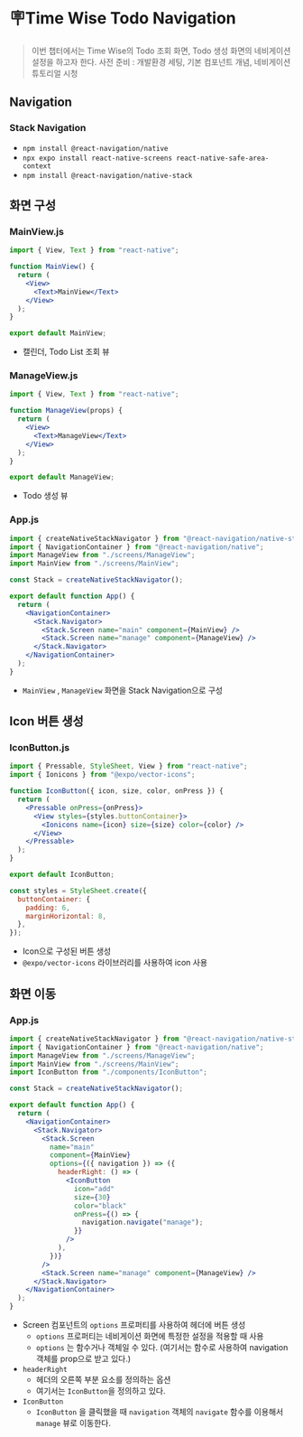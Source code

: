 # 🪧Time Wise Todo Navigation

> 이번 챕터에서는 Time Wise의 Todo 조회 화면, Todo 생성 화면의 네비게이션 설정을 하고자 한다.
> 사전 준비 : 개발환경 세팅, 기본 컴포넌트 개념, 네비게이션 튜토리얼 시청

## Navigation

### Stack Navigation

- `npm install @react-navigation/native`
- `npx expo install react-native-screens react-native-safe-area-context`
- `npm install @react-navigation/native-stack`

## 화면 구성

### MainView.js

```jsx
import { View, Text } from "react-native";

function MainView() {
  return (
    <View>
      <Text>MainView</Text>
    </View>
  );
}

export default MainView;
```

- 캘린더, Todo List 조회 뷰

### ManageView.js

```jsx
import { View, Text } from "react-native";

function ManageView(props) {
  return (
    <View>
      <Text>ManageView</Text>
    </View>
  );
}

export default ManageView;
```

- Todo 생성 뷰

### App.js

```jsx
import { createNativeStackNavigator } from "@react-navigation/native-stack";
import { NavigationContainer } from "@react-navigation/native";
import ManageView from "./screens/ManageView";
import MainView from "./screens/MainView";

const Stack = createNativeStackNavigator();

export default function App() {
  return (
    <NavigationContainer>
      <Stack.Navigator>
        <Stack.Screen name="main" component={MainView} />
        <Stack.Screen name="manage" component={ManageView} />
      </Stack.Navigator>
    </NavigationContainer>
  );
}
```

- `MainView` , `ManageView` 화면을 Stack Navigation으로 구성

## Icon 버튼 생성

### IconButton.js

```jsx
import { Pressable, StyleSheet, View } from "react-native";
import { Ionicons } from "@expo/vector-icons";

function IconButton({ icon, size, color, onPress }) {
  return (
    <Pressable onPress={onPress}>
      <View styles={styles.buttonContainer}>
        <Ionicons name={icon} size={size} color={color} />
      </View>
    </Pressable>
  );
}

export default IconButton;

const styles = StyleSheet.create({
  buttonContainer: {
    padding: 6,
    marginHorizontal: 8,
  },
});
```

- Icon으로 구성된 버튼 생성
- `@expo/vector-icons` 라이브러리를 사용하여 icon 사용

## 화면 이동

### App.js

```jsx
import { createNativeStackNavigator } from "@react-navigation/native-stack";
import { NavigationContainer } from "@react-navigation/native";
import ManageView from "./screens/ManageView";
import MainView from "./screens/MainView";
import IconButton from "./components/IconButton";

const Stack = createNativeStackNavigator();

export default function App() {
  return (
    <NavigationContainer>
      <Stack.Navigator>
        <Stack.Screen
          name="main"
          component={MainView}
          options={({ navigation }) => ({
            headerRight: () => (
              <IconButton
                icon="add"
                size={30}
                color="black"
                onPress={() => {
                  navigation.navigate("manage");
                }}
              />
            ),
          })}
        />
        <Stack.Screen name="manage" component={ManageView} />
      </Stack.Navigator>
    </NavigationContainer>
  );
}
```

- Screen 컴포넌트의 `options` 프로퍼티를 사용하여 헤더에 버튼 생성
  - `options` 프로퍼티는 네비게이션 화면에 특정한 설정을 적용할 때 사용
  - `options` 는 함수거나 객체일 수 있다. (여기서는 함수로 사용하여 navigation 객체를 prop으로 받고 있다.)
- `headerRight`
  - 헤더의 오른쪽 부분 요소를 정의하는 옵션
  - 여기서는 `IconButton`을 정의하고 있다.
- `IconButton`
  - `IconButton` 을 클릭했을 때 `navigation` 객체의 `navigate` 함수를 이용해서 `manage` 뷰로 이동한다.
